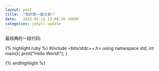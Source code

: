 ```yaml
---
layout: post
title:  "我的第一篇文章!"
date:   2022-05-12 13:08:20 +0000
categories: jekyll update
---
```

最经典的一段代码:

{% highlight ruby %}
#include <bits/stdc++.h>
using namespace std;
int main(){
  print("Hello World!");
}

{% endhighlight %}


